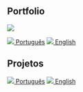 <script>
  var link = document.createElement('link');
    link.rel = 'icon';    link.href = 'favicon.png';     link.type = 'image/png';
    document.head.appendChild(link);
</script>

<style>
[href="https://fcasfs-of.cloud-fs.net/"]{  text-align:center;  display:block; }
  
</style>


<main>
<div class="page-card">
<h2 class="page-title">Portfolio</h2>
<p>
<img src="https://fcasfs-of.cloud-fs.net/Icon/info.png"/>     
</p>
<a class="page-link" href="https://fcasfs-of.cloud-fs.net/info-profile/"> <img src="https://fcasfs-of.cloud-fs.net/Icon/br.png"/>  Português</a>
<a class="page-link" href="https://fcasfs-of.cloud-fs.net/info-profile-en/"> <img src="https://fcasfs-of.cloud-fs.net/Icon/en.png"/>  English</a>
</div>
<div class="page-card">
<h2 class="page-title">Projetos</h2>
<p></p>
<a class="page-link" href="https://fcasfs-of.cloud-fs.net/projects-pt"> <img src="https://fcasfs-of.cloud-fs.net/Icon/br.png"/>  Português</a>
<a class="page-link" href="https://fcasfs-of.cloud-fs.net/projects"> <img src="https://fcasfs-of.cloud-fs.net/Icon/en.png"/>  English</a>
</div>

</main>

<br/><br/>

<script src="core_b.js"></script>

